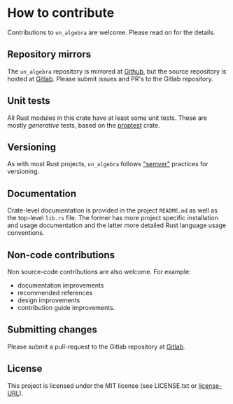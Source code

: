# How to contribute

Contributions to `un_algebra` are welcome. Please read on for the details.


## Repository mirrors

The `un_algebra` repository is mirrored at [Github], but the source
repository is hosted at [Gitlab]. Please submit issues and PR's to
the Gitlab repository.


## Unit tests

All Rust modules in this crate have at least some unit tests. These
are mostly _generative_ tests, based on the [proptest] crate.


## Versioning

As with most Rust projects, `un_algebra` follows ["semver"]
practices for versioning. 


## Documentation

Crate-level documentation is provided in the project `README.md` as
well as the top-level `lib.rs` file. The former has more project
specific installation and usage documentation and the latter more
detailed Rust language usage conventions.


## Non-code contributions

Non source-code contributions are also welcome. For example:

* documentation improvements
* recommended references
* design improvements 
* contribution guide improvements.


## Submitting changes

Please submit a pull-request to the Gitlab repository at [Gitlab].


## License

This project is licensed under the MIT license (see LICENSE.txt or
[license-URL]).


<!-- Markdown links used above -->

[proptest]: https://crates.io/crates/proptest

[Gitlab]: https://gitlab.com/ornamentist/un-algebra

[Github]: https://github.com/ornamentist/un-algebra

[license-URL]: https://opensource.org/licenses/MIT

["semver"]: https://github.com/steveklabnik/semver
